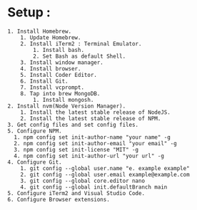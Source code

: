# Setup :

    1. Install Homebrew.
        1. Update Homebrew.
        2. Install iTerm2 : Terminal Emulator.
            1. Install bash.
            2. Set Bash as default Shell.
        3. Install window manager.
        4. Install browser.
        5. Install Coder Editor.
        6. Install Git.
        7. Install vcprompt.
        8. Tap into brew MongoDB.
            1. Install mongosh.
    2. Install nvm(Node Version Manager).
        1. Install the latest stable release of NodeJS.
        2. Install the latest stable release of NPM.
    3. Get config files and set config files.
    5. Configure NPM.
      1. npm config set init-author-name "your name" -g
      2. npm config set init-author-email "your email" -g
      3. npm config set init-license "MIT" -g
      4. npm config set init-author-url "your url" -g
    4. Configure Git.
        1. git config --global user.name "e. example example"
        2. git config --global user.email example@example.com
        3. git config --global core.editor nano
        4. git config --global init.defaultBranch main
    5. Configure iTerm2 and Visual Studio Code.
    6. Configure Browser extensions.
